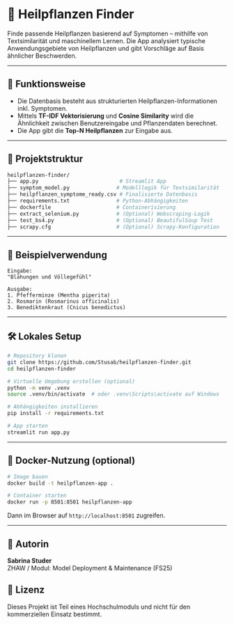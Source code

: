 # 🌿 Heilpflanzen Finder

Finde passende Heilpflanzen basierend auf Symptomen – mithilfe von Textsimilarität und maschinellem Lernen. Die App analysiert typische Anwendungsgebiete von Heilpflanzen und gibt Vorschläge auf Basis ähnlicher Beschwerden.

---

## 🧠 Funktionsweise
- Die Datenbasis besteht aus strukturierten Heilpflanzen-Informationen inkl. Symptomen.
- Mittels **TF-IDF Vektorisierung** und **Cosine Similarity** wird die Ähnlichkeit zwischen Benutzereingabe und Pflanzendaten berechnet.
- Die App gibt die **Top-N Heilpflanzen** zur Eingabe aus.

---

## 🚀 Projektstruktur

```bash
heilpflanzen-finder/
├── app.py                          # Streamlit App
├── symptom_model.py               # Modelllogik für Textsimilarität
├── heilpflanzen_symptome_ready.csv # Finalisierte Datenbasis
├── requirements.txt               # Python-Abhängigkeiten
├── dockerfile                     # Containerisierung
├── extract_selenium.py            # (Optional) Webscraping-Logik
├── test_bs4.py                    # (Optional) BeautifulSoup Test
├── scrapy.cfg                     # (Optional) Scrapy-Konfiguration
```

---

## 🧪 Beispielverwendung

```text
Eingabe:
"Blähungen und Völlegefühl"

Ausgabe:
1. Pfefferminze (Mentha piperita)
2. Rosmarin (Rosmarinus officinalis)
3. Benediktenkraut (Cnicus benedictus)
```

---

## 🛠️ Lokales Setup

```bash
# Repository klonen
git clone https://github.com/Stusab/heilpflanzen-finder.git
cd heilpflanzen-finder

# Virtuelle Umgebung erstellen (optional)
python -m venv .venv
source .venv/bin/activate  # oder .venv\Scripts\activate auf Windows

# Abhängigkeiten installieren
pip install -r requirements.txt

# App starten
streamlit run app.py
```

---

## 🐳 Docker-Nutzung (optional)

```bash
# Image bauen
docker build -t heilpflanzen-app .

# Container starten
docker run -p 8501:8501 heilpflanzen-app
```

Dann im Browser auf `http://localhost:8501` zugreifen.

---

## 👤 Autorin
**Sabrina Studer**  
ZHAW / Modul: Model Deployment & Maintenance (FS25)


## 📄 Lizenz
Dieses Projekt ist Teil eines Hochschulmoduls und nicht für den kommerziellen Einsatz bestimmt.

